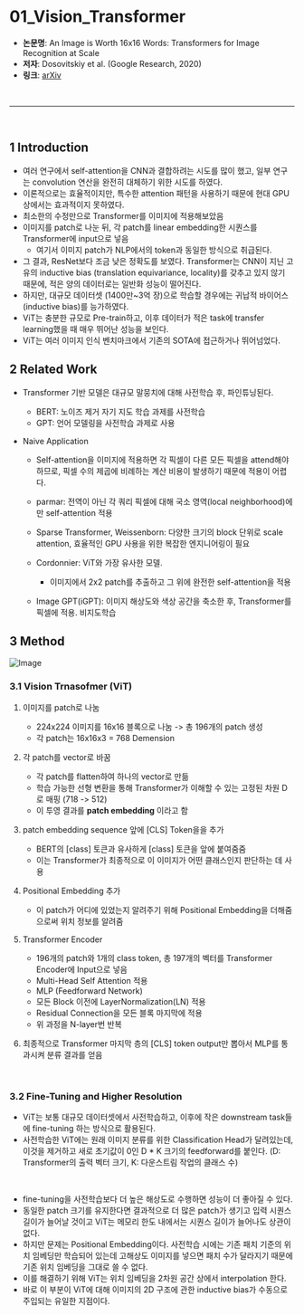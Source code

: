 # 01_Vision_Transformer

- **논문명**: An Image is Worth 16x16 Words: Transformers for Image Recognition at Scale
- **저자**: Dosovitskiy et al. (Google Research, 2020)
- **링크**: [arXiv](https://arxiv.org/pdf/2010.11929)

<br>

----------
<br>

## 1 Introduction

- 여러 연구에서 self-attention을 CNN과 결합하려는 시도를 많이 했고, 일부 연구는 convolution 연산을 완전히 대체하기 위한 시도를 하였다.
- 이론적으로는 효율적이지만, 특수한 attention 패턴을 사용하기 때문에 현대 GPU 상에서는 효과적이지 못하였다.
- 최소한의 수정만으로 Transformer를 이미지에 적용해보았음
- 이미지를 patch로 나눈 뒤, 각 patch를 linear embedding한 시퀀스를 Transformer에 input으로 넣음
    - 여기서 이미지 patch가 NLP에서의 token과 동일한 방식으로 취급된다.
- 그 결과, ResNet보다 조금 낮은 정확도를 보였다. Transformer는 CNN이 지닌 고유의 inductive bias (translation equivariance, locality)를 갖추고 있지 않기 때문에, 적은 양의 데이터로는 일반화 성능이 떨어진다.
- 하지만, 대규모 데이터셋 (1400만~3억 장)으로 학습할 경우에는 귀납적 바이어스(inductive bias)를 능가하였다.
- ViT는 충분한 규모로 Pre-train하고, 이후 데이터가 적은 task에 transfer learning했을 때 매우 뛰어난 성능을 보인다.
- ViT는 여러 이미지 인식 벤치마크에서 기존의 SOTA에 접근하거나 뛰어넘었다.

## 2 Related Work

- Transformer 기반 모델은 대규모 말뭉치에 대해 사전학습 후, 파인튜닝된다.
    - BERT: 노이즈 제거 자기 지도 학습 과제를 사전학습
    - GPT: 언어 모델링을 사전학습 과제로 사용

- Naive Application
    - Self-attention을 이미지에 적용하면 각 픽셀이 다른 모든 픽셀을 attend해야 하므로, 픽셀 수의 제곱에 비례하는 계산 비용이 발생하기 때문에 적용이 어렵다.
    - parmar: 전역이 아닌 각 쿼리 픽셀에 대해 국소 영역(local neighborhood)에만 self-attention 적용
    - Sparse Transformer, Weissenborn: 다양한 크기의 block 단위로 scale attention, 효율적인 GPU 사용을 위한 복잡한 엔지니어링이 필요
    - Cordonnier: ViT와 가장 유사한 모델.
        - 이미지에서 2x2 patch를 추출하고 그 위에 완전한 self-attention을 적용

    - Image GPT(iGPT): 이미지 해상도와 색상 공간을 축소한 후, Transformer를 픽셀에 적용. 비지도학습


## 3 Method

![Image](https://github.com/user-attachments/assets/2f04b37a-e7a6-47fb-b771-aed0e8123226)

### 3.1 Vision Trnasofmer (ViT)

1. 이미지를 patch로 나눔
    - 224x224 이미지를 16x16 블록으로 나눔 -> 총 196개의 patch 생성
    - 각 patch는 16x16x3 = 768 Demension

2. 각 patch를 vector로 바꿈
    - 각 patch를 flatten하여 하나의 vector로 만듦
    - 학습 가능한 선형 변환을 통해 Transformer가 이해할 수 있는 고정된 차원 D로 매핑 (718 -> 512)
    - 이 투영 결과를 **patch embedding** 이라고 함

3. patch embedding sequence 앞에 [CLS] Token을을 추가
    - BERT의 [class] 토큰과 유사하게 [class] 토큰을 앞에 붙여줌줌
    - 이는 Transformer가 최종적으로 이 이미지가 어떤 클래스인지 판단하는 데 사용

4. Positional Embedding 추가
    - 이 patch가 어디에 있었는지 알려주기 위해 Positional Embedding을 더해줌으로써 위치 정보를 알려줌

5. Transformer Encoder
    - 196개의 patch와 1개의 class token, 총 197개의 벡터를 Transformer Encoder에 Input으로 넣음
    - Multi-Head Self Attention 적용
    - MLP (Feedforward Network)
    - 모든 Block 이전에 LayerNormalization(LN) 적용
    - Residual Connection을 모든 블록 마지막에 적용
    - 위 과정을 N-layer번 반복

6. 최종적으로 Transformer 마지막 층의 [CLS] token output만 뽑아서 MLP를 통과시켜 분류 결과를 얻음

<br>

### 3.2 Fine-Tuning and Higher Resolution

- ViT는 보통 대규모 데이터셋에서 사전학습하고, 이후에 작은 downstream task들에 fine-tuning 하는 방식으로 활용된다.
- 사전학습한 ViT에는 원래 이미지 분류를 위한 Classification Head가 달려있는데, 이것을 제거하고 새로 초기값이 0인 D * K 크기의 feedforward를 붙인다. (D: Transformer의 출력 벡터 크기, K: 다운스트림 작업의 클래스 수)

<br>

- fine-tuning을 사전학습보다 더 높은 해상도로 수행하면 성능이 더 좋아질 수 있다.
- 동일한 patch 크기를 유지한다면 결과적으로 더 많은 patch가 생기고 입력 시퀀스 길이가 늘어날 것이고 ViT는 메모리 한도 내에서는 시퀀스 길이가 늘어나도 상관이 없다.
- 하지만 문제는 Positional Embedding이다. 사전학습 시에는 기존 패치 기준의 위치 임베딩만 학습되어 있는데 고해상도 이미지를 넣으면 패치 수가 달라지기 때문에 기존 위치 임베딩을 그대로 쓸 수 없다.
- 이를 해결하기 위해 ViT는 위치 임베딩을 2차원 공간 상에서 interpolation 한다.
- 바로 이 부분이 ViT에 대해 이미지의 2D 구조에 관한 inductive bias가 수동으로 주입되는 유일한 지점이다.